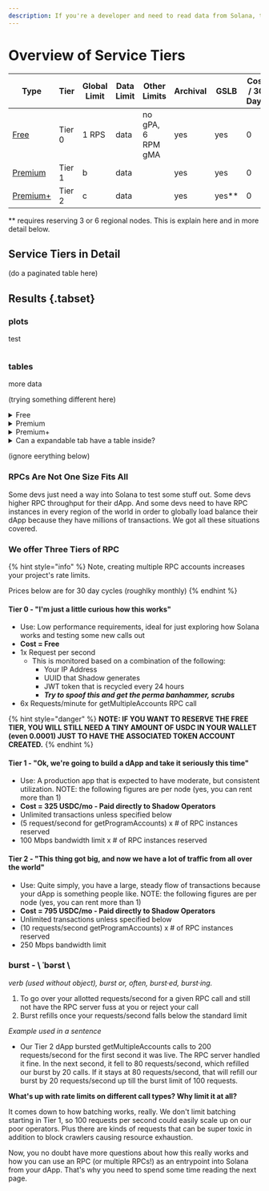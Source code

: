 ```yaml
---
description: If you're a developer and need to read data from Solana, this section provides you with options and guides on getting everything quickly set up and secured. 
---
```


# Overview of Service Tiers

|Type |Tier |Global Limit   |Data Limit    |Other Limits   |Archival   |GSLB   |Cost / 30 Days|    |
|---|---|---|---|---|---|---|---|---|
|[Free](reserve-shadow-rpc-account.md)   |Tier 0|1 RPS   |data |no gPA, 6 RPM gMA |yes   |yes   |0  |[Sign-up](https://portal.genesysgo.net/premium/reserve)  |
|[Premium](reserve-shadow-rpc-account.md)   |Tier 1|b   |data   | |yes   |yes   |0|[Sign-up](https://portal.genesysgo.net/premium/reserve)  |
|[Premium+](reserve-shadow-rpc-account.md)   |Tier 2|c   |data   |    |yes   |yes**   |0    |[Sign-up](https://portal.genesysgo.net/premium/reserve)    |

** requires reserving 3 or 6 regional nodes. This is explain here and in more detail below.

## Service Tiers in Detail

(do a paginated table here)
## Results {.tabset}
### plots
test
```stuff
```
### tables
more data

(trying something different here) 

<details>
<summary>Free</summary>
* Use: Low performance requirements, ideal for just exploring how Solana works and testing some new calls out
* **Cost = Free**
* 1x Request per second
  * This is monitored based on a combination of the following:
    * Your IP Address
    * UUID that Shadow generates
    * JWT token that is recycled every 24 hours
    * _**Try to spoof this and get the perma banhammer, scrubs**_
* 6x Requests/minute for getMultipleAccounts RPC call

{% hint style="danger" %}
**NOTE: IF YOU WANT TO RESERVE THE FREE TIER, YOU WILL STILL NEED A TINY AMOUNT OF USDC IN YOUR WALLET (even 0.0001) JUST TO HAVE THE ASSOCIATED TOKEN ACCOUNT CREATED.**
{% endhint %}

</details>

<details>
<summary>Premium</summary>
* Use: A production app that is expected to have moderate, but consistent utilization. NOTE: the following figures are per node (yes, you can rent more than 1)
* **Cost = 325 USDC/mo - Paid directly to Shadow Operators**
* Unlimited transactions unless specified below
* (5 request/second for getProgramAccounts) x # of RPC instances reserved
* 100 Mbps bandwidth limit x # of RPC instances reserved
</details>

<details>
<summary>Premium+</summary>
* Use: Quite simply, you have a large, steady flow of transactions because your dApp is something people like. NOTE: the following figures are per node (yes, you can rent more than 1)
* **Cost = 795 USDC/mo - Paid directly to Shadow Operators**
* Unlimited transactions unless specified below
* (10 requests/second getProgramAccounts) x # of RPC instances reserved
* 250 Mbps bandwidth limit
</details>

<details>
<summary>Can a expandable tab have a table inside?</summary>

|Type |Tier |Global Limit   |Data Limit    |Other Limits   |Archival   |GSLB   |Cost / 30 Days|    |
|---|---|---|---|---|---|---|---|---|
|[Free](reserve-shadow-rpc-account.md)   |Tier 0|1 RPS   |data |no gPA, 6 RPM gMA |yes   |yes   |0  |[Sign-up](https://portal.genesysgo.net/premium/reserve)  |
|[Premium](reserve-shadow-rpc-account.md)   |Tier 1|b   |data   | |yes   |yes   |0|[Sign-up](https://portal.genesysgo.net/premium/reserve)  |
|[Premium+](reserve-shadow-rpc-account.md)   |Tier 2|c   |data   |    |yes   |yes**   |0    |[Sign-up](https://portal.genesysgo.net/premium/reserve)    |
</details>


(ignore eerything below)

### RPCs Are Not One Size Fits All

Some devs just need a way into Solana to test some stuff out. Some devs higher RPC throughput for their dApp. And some devs need to have RPC instances in every region of the world in order to globally load balance their dApp because they have millions of transactions. We got all these situations covered.

### We offer Three Tiers of RPC

{% hint style="info" %}
Note, creating multiple RPC accounts increases your project's rate limits.

Prices below are for 30 day cycles (roughlky monthly)
{% endhint %}

#### Tier 0 - "I'm just a little curious how this works"

* Use: Low performance requirements, ideal for just exploring how Solana works and testing some new calls out
* **Cost = Free**
* 1x Request per second
  * This is monitored based on a combination of the following:
    * Your IP Address
    * UUID that Shadow generates
    * JWT token that is recycled every 24 hours
    * _**Try to spoof this and get the perma banhammer, scrubs**_
* 6x Requests/minute for getMultipleAccounts RPC call

{% hint style="danger" %}
**NOTE: IF YOU WANT TO RESERVE THE FREE TIER, YOU WILL STILL NEED A TINY AMOUNT OF USDC IN YOUR WALLET (even 0.0001) JUST TO HAVE THE ASSOCIATED TOKEN ACCOUNT CREATED.**
{% endhint %}

#### Tier 1 - "Ok, we're going to build a dApp and take it seriously this time"

* Use: A production app that is expected to have moderate, but consistent utilization. NOTE: the following figures are per node (yes, you can rent more than 1)
* **Cost = 325 USDC/mo - Paid directly to Shadow Operators**
* Unlimited transactions unless specified below
* (5 request/second for getProgramAccounts) x # of RPC instances reserved
* 100 Mbps bandwidth limit x # of RPC instances reserved

#### Tier 2 - "This thing got big, and now we have a lot of traffic from all over the world"

* Use: Quite simply, you have a large, steady flow of transactions because your dApp is something people like. NOTE: the following figures are per node (yes, you can rent more than 1)
* **Cost = 795 USDC/mo - Paid directly to Shadow Operators**
* Unlimited transactions unless specified below
* (10 requests/second getProgramAccounts) x # of RPC instances reserved
* 250 Mbps bandwidth limit

### burst - \ ˈbərst \\

_verb (used without object), burst or, often, burst·ed, burst·ing._

1. To go over your allotted requests/second for a given RPC call and still not have the RPC server fuss at you or reject your call
2. Burst refills once your requests/second falls below the standard limit

_Example used in a sentence_

* Our Tier 2 dApp bursted getMultipleAccounts calls to 200 requests/second for the first second it was live. The RPC server handled it fine. In the next second, it fell to 80 requests/second, which refilled our burst by 20 calls. If it stays at 80 requests/second, that will refill our burst by 20 requests/second up till the burst limit of 100 requests.

**What's up with rate limits on different call types? Why limit it at all?**

It comes down to how batching works, really. We don't limit batching starting in Tier 1, so 100 requests per second could easily scale up on our poor operators. Plus there are kinds of requests that can be super toxic in addition to block crawlers causing resource exhaustion.

Now, you no doubt have more questions about how this really works and how you can use an RPC (or multiple RPCs!) as an entrypoint into Solana from your dApp. That's why you need to spend some time reading the next page.
